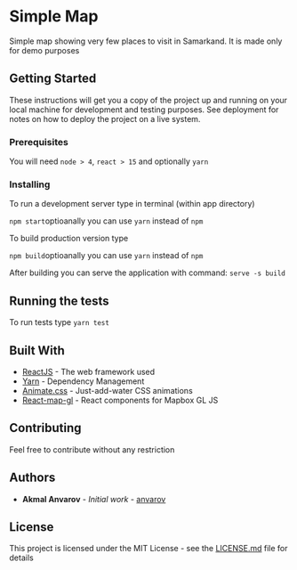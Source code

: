 # Simple Map

Simple map showing very few places to visit in Samarkand. It is made only for demo purposes

## Getting Started

These instructions will get you a copy of the project up and running on your local machine for development and testing purposes. See deployment for notes on how to deploy the project on a live system.

### Prerequisites

You will need ```node > 4```, ```react > 15``` and optionally ```yarn```


### Installing

To run a development server type in terminal (within app directory)


```npm start```optioanally you can use ```yarn``` instead of ```npm```


To build production version type

```npm build```optioanally you can use ```yarn``` instead of ```npm``` 

After building you can serve the application with command: ```serve -s build```


## Running the tests

To run tests type ```yarn test```


## Built With

* [ReactJS](https://www.reactjs.org) - The web framework used
* [Yarn](https://yarnpkg.com/) - Dependency Management
* [Animate.css](https://daneden.github.io/animate.css/) - Just-add-water CSS animations
* [React-map-gl](https://uber.github.io/react-map-gl/) - React components for Mapbox GL JS
 
## Contributing

Feel free to contribute without any restriction

## Authors

* **Akmal Anvarov** - *Initial work* - [anvarov](https://github.com/anvarov)


## License

This project is licensed under the MIT License - see the [LICENSE.md](LICENSE.md) file for details

